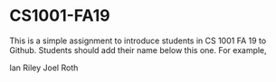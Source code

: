 # CS1001-FA19
This is a simple assignment to introduce students in CS 1001 FA 19 to Github.
Students should add their name below this one. For example,

Ian Riley
Joel Roth
